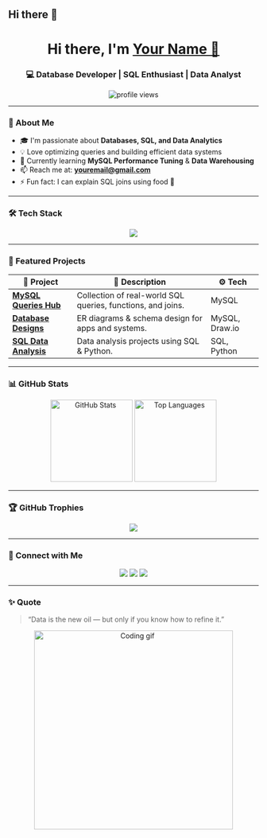 ## Hi there 👋

<!--
**AbdulWahab412-glitch/AbdulWahab412-glitch** is a ✨ _special_ ✨ repository because its `README.md` (this file) appears on your GitHub profile.

Here are some ideas to get you started:

- 🔭 I’m currently working on ...
- 🌱 I’m currently learning ...
- 👯 I’m looking to collaborate on ...
- 🤔 I’m looking for help with ...
- 💬 Ask me about ...
- 📫 How to reach me: ...
- 😄 Pronouns: ...
- ⚡ Fun fact: ...
-->
<!-- HEADER -->
<h1 align="center">Hi there, I'm <a href="https://github.com/yourusername" target="_blank">Your Name 👋</a></h1>
<h3 align="center">💻 Database Developer | SQL Enthusiast | Data Analyst</h3>

<p align="center">
  <img src="https://komarev.com/ghpvc/?username=yourusername&label=Profile%20Views&color=0e75b6&style=flat" alt="profile views" />
</p>

---

### 🧠 About Me
- 🎓 I'm passionate about **Databases, SQL, and Data Analytics**  
- 💡 Love optimizing queries and building efficient data systems  
- 🌱 Currently learning **MySQL Performance Tuning** & **Data Warehousing**  
- 📫 Reach me at: **youremail@gmail.com**  
- ⚡ Fun fact: I can explain SQL joins using food 🍕  

---

### 🛠️ Tech Stack
<p align="center">
  <img src="https://skillicons.dev/icons?i=mysql,python,postgresql,sqlite,docker,git,github,vscode" />
</p>

---

### 🚀 Featured Projects
| 🔗 Project | 📘 Description | ⚙️ Tech |
|------------|----------------|----------|
| [**MySQL Queries Hub**](https://github.com/yourusername/mysql-queries) | Collection of real-world SQL queries, functions, and joins. | MySQL |
| [**Database Designs**](https://github.com/yourusername/database-designs) | ER diagrams & schema design for apps and systems. | MySQL, Draw.io |
| [**SQL Data Analysis**](https://github.com/yourusername/sql-data-analysis) | Data analysis projects using SQL & Python. | SQL, Python |

---

### 📊 GitHub Stats
<p align="center">
  <img src="https://github-readme-stats.vercel.app/api?username=yourusername&show_icons=true&theme=tokyonight" alt="GitHub Stats" height="165" />
  <img src="https://github-readme-stats.vercel.app/api/top-langs/?username=yourusername&layout=compact&theme=tokyonight" alt="Top Languages" height="165" />
</p>

---

### 🏆 GitHub Trophies
<p align="center">
  <img src="https://github-profile-trophy.vercel.app/?username=yourusername&theme=tokyonight&no-frame=true&margin-w=10" />
</p>

---

### 💬 Connect with Me
<p align="center">
  <a href="https://linkedin.com/in/yourprofile"><img src="https://img.shields.io/badge/LinkedIn-blue?logo=linkedin&logoColor=white" /></a>
  <a href="mailto:youremail@gmail.com"><img src="https://img.shields.io/badge/Email-red?logo=gmail&logoColor=white" /></a>
  <a href="https://github.com/yourusername"><img src="https://img.shields.io/badge/GitHub-black?logo=github&logoColor=white" /></a>
</p>

---

### ✨ Quote
> “Data is the new oil — but only if you know how to refine it.”

<p align="center">
  <img src="https://github.com/yourusername/yourusername/blob/main/assets/coding.gif" width="400" alt="Coding gif">
</p>
